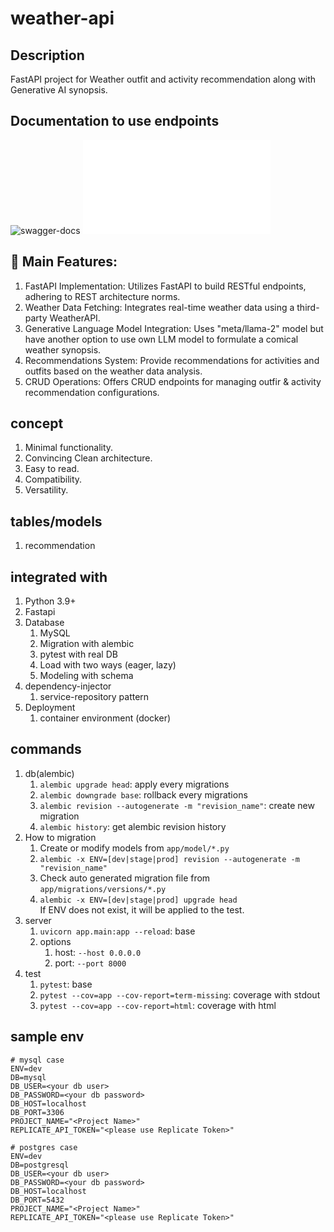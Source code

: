 # weather-api

## Description
FastAPI project for Weather outfit and activity recommendation along with Generative AI synopsis.

## Documentation to use endpoints
![swagger-docs](./docs)
![openapi-docs](./api/openapi.json)

##  🎉 Main Features:
1. FastAPI Implementation: Utilizes FastAPI to build RESTful endpoints, adhering to REST architecture norms.
2. Weather Data Fetching: Integrates real-time weather data using a third-party WeatherAPI.
3. Generative Language Model Integration: Uses "meta/llama-2" model but have another option to use own LLM model to formulate a comical weather synopsis.
4. Recommendations System: Provide recommendations for activities and outfits based on the weather data analysis.
5. CRUD Operations: Offers CRUD endpoints for managing outfir & activity recommendation configurations.

## concept
1. Minimal functionality.
2. Convincing Clean architecture.
3. Easy to read.
4. Compatibility.
5. Versatility.

## tables/models
1. recommendation

## integrated with
1. Python 3.9+
2. Fastapi
3. Database
   1. MySQL
   2. Migration with alembic
   3. pytest with real DB
   4. Load with two ways (eager, lazy)
   5. Modeling with schema
4. dependency-injector
   1. service-repository pattern
5. Deployment
   1. container environment (docker)

## commands
1. db(alembic)
   1. `alembic upgrade head`: apply every migrations
   2. `alembic downgrade base`: rollback every migrations
   3. `alembic revision --autogenerate -m "revision_name"`: create new migration 
   4. `alembic history`: get alembic revision history
2. How to migration
   1. Create or modify models from `app/model/*.py`
   2. `alembic -x ENV=[dev|stage|prod] revision --autogenerate -m "revision_name"`
   3. Check auto generated migration file from `app/migrations/versions/*.py`
   4. `alembic -x ENV=[dev|stage|prod] upgrade head`  
      If ENV does not exist, it will be applied to the test.
3. server
   1. `uvicorn app.main:app --reload`: base
   2. options
      1. host: `--host 0.0.0.0`
      2. port: `--port 8000`
4. test
   1. `pytest`: base 
   2. `pytest --cov=app --cov-report=term-missing`: coverage with stdout
   3. `pytest --cov=app --cov-report=html`: coverage with html

## sample env
```dotenv
# mysql case
ENV=dev
DB=mysql
DB_USER=<your db user>
DB_PASSWORD=<your db password>
DB_HOST=localhost
DB_PORT=3306
PROJECT_NAME="<Project Name>"
REPLICATE_API_TOKEN="<please use Replicate Token>"

# postgres case
ENV=dev
DB=postgresql
DB_USER=<your db user>
DB_PASSWORD=<your db password>
DB_HOST=localhost
DB_PORT=5432
PROJECT_NAME="<Project Name>"
REPLICATE_API_TOKEN="<please use Replicate Token>"
```
